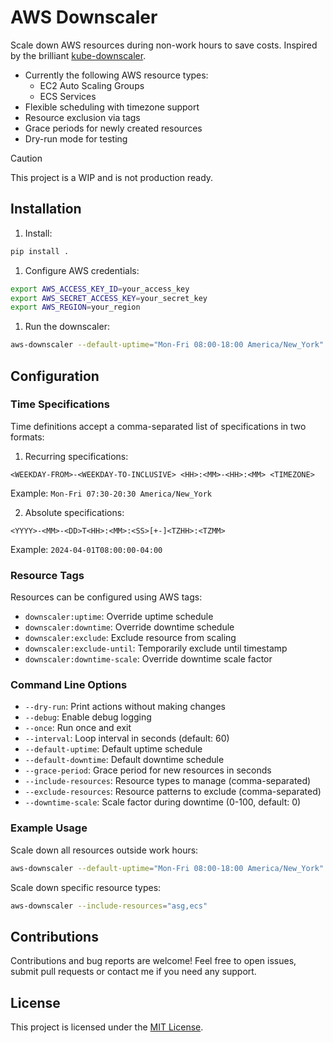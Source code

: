 # AWS Downscaler

Scale down AWS resources during non-work hours to save costs. Inspired by the brilliant [kube-downscaler](https://codeberg.org/hjacobs/kube-downscaler).

- Currently the following AWS resource types:
  - EC2 Auto Scaling Groups
  - ECS Services
- Flexible scheduling with timezone support
- Resource exclusion via tags
- Grace periods for newly created resources
- Dry-run mode for testing

> [!CAUTION]
> This project is a WIP and is not production ready.

## Installation

1. Install:
```bash
pip install .
```

1. Configure AWS credentials:
```bash
export AWS_ACCESS_KEY_ID=your_access_key
export AWS_SECRET_ACCESS_KEY=your_secret_key
export AWS_REGION=your_region
```

1. Run the downscaler:
```bash
aws-downscaler --default-uptime="Mon-Fri 08:00-18:00 America/New_York"
```

## Configuration

### Time Specifications

Time definitions accept a comma-separated list of specifications in two formats:

1. Recurring specifications:
```
<WEEKDAY-FROM>-<WEEKDAY-TO-INCLUSIVE> <HH>:<MM>-<HH>:<MM> <TIMEZONE>
```
Example: `Mon-Fri 07:30-20:30 America/New_York`

2. Absolute specifications:
```
<YYYY>-<MM>-<DD>T<HH>:<MM>:<SS>[+-]<TZHH>:<TZMM>
```
Example: `2024-04-01T08:00:00-04:00`

### Resource Tags

Resources can be configured using AWS tags:

- `downscaler:uptime`: Override uptime schedule
- `downscaler:downtime`: Override downtime schedule
- `downscaler:exclude`: Exclude resource from scaling
- `downscaler:exclude-until`: Temporarily exclude until timestamp
- `downscaler:downtime-scale`: Override downtime scale factor

### Command Line Options

- `--dry-run`: Print actions without making changes
- `--debug`: Enable debug logging
- `--once`: Run once and exit
- `--interval`: Loop interval in seconds (default: 60)
- `--default-uptime`: Default uptime schedule
- `--default-downtime`: Default downtime schedule
- `--grace-period`: Grace period for new resources in seconds
- `--include-resources`: Resource types to manage (comma-separated)
- `--exclude-resources`: Resource patterns to exclude (comma-separated)
- `--downtime-scale`: Scale factor during downtime (0-100, default: 0)

### Example Usage

Scale down all resources outside work hours:
```bash
aws-downscaler --default-uptime="Mon-Fri 08:00-18:00 America/New_York"
```

Scale down specific resource types:
```bash
aws-downscaler --include-resources="asg,ecs"
```

## Contributions

Contributions and bug reports are welcome! Feel free to open issues, submit pull requests or contact me if you need any support.

## License

This project is licensed under the [MIT License](LICENSE).